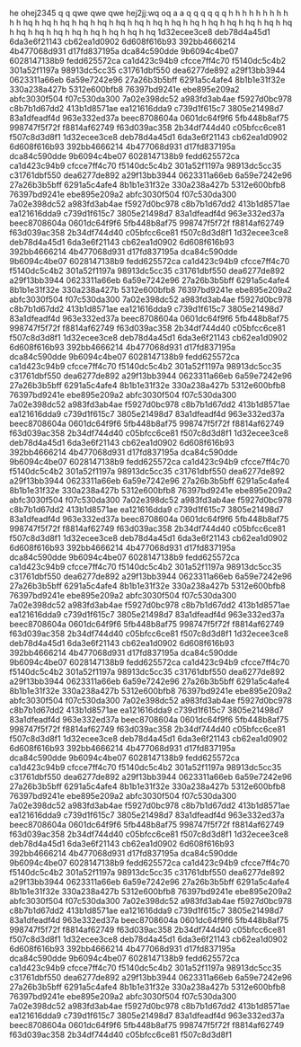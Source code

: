 he
ohej2345
q
q
qwe
qwe
qwe
hej2jj:wq
oq
a
a
q
q
q
q
q
q
h
h
h
h
h
h
h
h
h
h
h
hq
h
hq
h
hq
h
hq
h
hq
h
hq
h
hq
h
hq
h
hq
h
hq
h
hq
h
hq
h
hq
h
hq
h
hq
h
hq
h
hq
h
hq
h
hq
h
hq
h
hq
h
hq
h
hq
1d32ecee3ce8 deb78d4a45d1 6da3e6f21143 cb62ea1d0902 6d608f616b93 392bb4666214 4b477068d931 d17fd837195a dca84c590dde 9b6094c4be07 6028147138b9 fedd625572ca ca1d423c94b9 cfcce7ff4c70 f5140dc5c4b2 301a52f1197a 98913dc5cc35 c31761dbf550 dea6277de892 a29f13bb3944 0623311a66eb 6a59e7242e96 27a26b3b5bff 6291a5c4afe4 8b1b1e31f32e 330a238a427b 5312e600bfb8 76397bd9241e ebe895e209a2 abfc3030f504 f07c530da300 7a02e398dc52 a983fd3ab4ae f5927d0bc978 c8b7b1d67dd2 413b1d8571ae ea121616dda9 c739d1f615c7 3805e21498d7 83a1dfeadf4d 963e332ed37a beec8708604a 0601dc64f9f6 5fb448b8af75 998747f5f72f f8814af62749 f63d039ac358 2b34df744d40 c05bfcc6ce81 f507c8d3d8f1 
1d32ecee3ce8 deb78d4a45d1 6da3e6f21143 cb62ea1d0902 6d608f616b93 392bb4666214 4b477068d931 d17fd837195a dca84c590dde 9b6094c4be07 6028147138b9 fedd625572ca ca1d423c94b9 cfcce7ff4c70 f5140dc5c4b2 301a52f1197a 98913dc5cc35 c31761dbf550 dea6277de892 a29f13bb3944 0623311a66eb 6a59e7242e96 27a26b3b5bff 6291a5c4afe4 8b1b1e31f32e 330a238a427b 5312e600bfb8 76397bd9241e ebe895e209a2 abfc3030f504 f07c530da300 7a02e398dc52 a983fd3ab4ae f5927d0bc978 c8b7b1d67dd2 413b1d8571ae ea121616dda9 c739d1f615c7 3805e21498d7 83a1dfeadf4d 963e332ed37a beec8708604a 0601dc64f9f6 5fb448b8af75 998747f5f72f f8814af62749 f63d039ac358 2b34df744d40 c05bfcc6ce81 f507c8d3d8f1 
1d32ecee3ce8 deb78d4a45d1 6da3e6f21143 cb62ea1d0902 6d608f616b93 392bb4666214 4b477068d931 d17fd837195a dca84c590dde 9b6094c4be07 6028147138b9 fedd625572ca ca1d423c94b9 cfcce7ff4c70 f5140dc5c4b2 301a52f1197a 98913dc5cc35 c31761dbf550 dea6277de892 a29f13bb3944 0623311a66eb 6a59e7242e96 27a26b3b5bff 6291a5c4afe4 8b1b1e31f32e 330a238a427b 5312e600bfb8 76397bd9241e ebe895e209a2 abfc3030f504 f07c530da300 7a02e398dc52 a983fd3ab4ae f5927d0bc978 c8b7b1d67dd2 413b1d8571ae ea121616dda9 c739d1f615c7 3805e21498d7 83a1dfeadf4d 963e332ed37a beec8708604a 0601dc64f9f6 5fb448b8af75 998747f5f72f f8814af62749 f63d039ac358 2b34df744d40 c05bfcc6ce81 f507c8d3d8f1 
1d32ecee3ce8 deb78d4a45d1 6da3e6f21143 cb62ea1d0902 6d608f616b93 392bb4666214 4b477068d931 d17fd837195a dca84c590dde 9b6094c4be07 6028147138b9 fedd625572ca ca1d423c94b9 cfcce7ff4c70 f5140dc5c4b2 301a52f1197a 98913dc5cc35 c31761dbf550 dea6277de892 a29f13bb3944 0623311a66eb 6a59e7242e96 27a26b3b5bff 6291a5c4afe4 8b1b1e31f32e 330a238a427b 5312e600bfb8 76397bd9241e ebe895e209a2 abfc3030f504 f07c530da300 7a02e398dc52 a983fd3ab4ae f5927d0bc978 c8b7b1d67dd2 413b1d8571ae ea121616dda9 c739d1f615c7 3805e21498d7 83a1dfeadf4d 963e332ed37a beec8708604a 0601dc64f9f6 5fb448b8af75 998747f5f72f f8814af62749 f63d039ac358 2b34df744d40 c05bfcc6ce81 f507c8d3d8f1 
1d32ecee3ce8 deb78d4a45d1 6da3e6f21143 cb62ea1d0902 6d608f616b93 392bb4666214 4b477068d931 d17fd837195a dca84c590dde 9b6094c4be07 6028147138b9 fedd625572ca ca1d423c94b9 cfcce7ff4c70 f5140dc5c4b2 301a52f1197a 98913dc5cc35 c31761dbf550 dea6277de892 a29f13bb3944 0623311a66eb 6a59e7242e96 27a26b3b5bff 6291a5c4afe4 8b1b1e31f32e 330a238a427b 5312e600bfb8 76397bd9241e ebe895e209a2 abfc3030f504 f07c530da300 7a02e398dc52 a983fd3ab4ae f5927d0bc978 c8b7b1d67dd2 413b1d8571ae ea121616dda9 c739d1f615c7 3805e21498d7 83a1dfeadf4d 963e332ed37a beec8708604a 0601dc64f9f6 5fb448b8af75 998747f5f72f f8814af62749 f63d039ac358 2b34df744d40 c05bfcc6ce81 f507c8d3d8f1 
1d32ecee3ce8 deb78d4a45d1 6da3e6f21143 cb62ea1d0902 6d608f616b93 392bb4666214 4b477068d931 d17fd837195a dca84c590dde 9b6094c4be07 6028147138b9 fedd625572ca ca1d423c94b9 cfcce7ff4c70 f5140dc5c4b2 301a52f1197a 98913dc5cc35 c31761dbf550 dea6277de892 a29f13bb3944 0623311a66eb 6a59e7242e96 27a26b3b5bff 6291a5c4afe4 8b1b1e31f32e 330a238a427b 5312e600bfb8 76397bd9241e ebe895e209a2 abfc3030f504 f07c530da300 7a02e398dc52 a983fd3ab4ae f5927d0bc978 c8b7b1d67dd2 413b1d8571ae ea121616dda9 c739d1f615c7 3805e21498d7 83a1dfeadf4d 963e332ed37a beec8708604a 0601dc64f9f6 5fb448b8af75 998747f5f72f f8814af62749 f63d039ac358 2b34df744d40 c05bfcc6ce81 f507c8d3d8f1 
1d32ecee3ce8 deb78d4a45d1 6da3e6f21143 cb62ea1d0902 6d608f616b93 392bb4666214 4b477068d931 d17fd837195a dca84c590dde 9b6094c4be07 6028147138b9 fedd625572ca ca1d423c94b9 cfcce7ff4c70 f5140dc5c4b2 301a52f1197a 98913dc5cc35 c31761dbf550 dea6277de892 a29f13bb3944 0623311a66eb 6a59e7242e96 27a26b3b5bff 6291a5c4afe4 8b1b1e31f32e 330a238a427b 5312e600bfb8 76397bd9241e ebe895e209a2 abfc3030f504 f07c530da300 7a02e398dc52 a983fd3ab4ae f5927d0bc978 c8b7b1d67dd2 413b1d8571ae ea121616dda9 c739d1f615c7 3805e21498d7 83a1dfeadf4d 963e332ed37a beec8708604a 0601dc64f9f6 5fb448b8af75 998747f5f72f f8814af62749 f63d039ac358 2b34df744d40 c05bfcc6ce81 f507c8d3d8f1 
1d32ecee3ce8 deb78d4a45d1 6da3e6f21143 cb62ea1d0902 6d608f616b93 392bb4666214 4b477068d931 d17fd837195a dca84c590dde 9b6094c4be07 6028147138b9 fedd625572ca ca1d423c94b9 cfcce7ff4c70 f5140dc5c4b2 301a52f1197a 98913dc5cc35 c31761dbf550 dea6277de892 a29f13bb3944 0623311a66eb 6a59e7242e96 27a26b3b5bff 6291a5c4afe4 8b1b1e31f32e 330a238a427b 5312e600bfb8 76397bd9241e ebe895e209a2 abfc3030f504 f07c530da300 7a02e398dc52 a983fd3ab4ae f5927d0bc978 c8b7b1d67dd2 413b1d8571ae ea121616dda9 c739d1f615c7 3805e21498d7 83a1dfeadf4d 963e332ed37a beec8708604a 0601dc64f9f6 5fb448b8af75 998747f5f72f f8814af62749 f63d039ac358 2b34df744d40 c05bfcc6ce81 f507c8d3d8f1 
1d32ecee3ce8 deb78d4a45d1 6da3e6f21143 cb62ea1d0902 6d608f616b93 392bb4666214 4b477068d931 d17fd837195a dca84c590dde 9b6094c4be07 6028147138b9 fedd625572ca ca1d423c94b9 cfcce7ff4c70 f5140dc5c4b2 301a52f1197a 98913dc5cc35 c31761dbf550 dea6277de892 a29f13bb3944 0623311a66eb 6a59e7242e96 27a26b3b5bff 6291a5c4afe4 8b1b1e31f32e 330a238a427b 5312e600bfb8 76397bd9241e ebe895e209a2 abfc3030f504 f07c530da300 7a02e398dc52 a983fd3ab4ae f5927d0bc978 c8b7b1d67dd2 413b1d8571ae ea121616dda9 c739d1f615c7 3805e21498d7 83a1dfeadf4d 963e332ed37a beec8708604a 0601dc64f9f6 5fb448b8af75 998747f5f72f f8814af62749 f63d039ac358 2b34df744d40 c05bfcc6ce81 f507c8d3d8f1 
1d32ecee3ce8 deb78d4a45d1 6da3e6f21143 cb62ea1d0902 6d608f616b93 392bb4666214 4b477068d931 d17fd837195a dca84c590dde 9b6094c4be07 6028147138b9 fedd625572ca ca1d423c94b9 cfcce7ff4c70 f5140dc5c4b2 301a52f1197a 98913dc5cc35 c31761dbf550 dea6277de892 a29f13bb3944 0623311a66eb 6a59e7242e96 27a26b3b5bff 6291a5c4afe4 8b1b1e31f32e 330a238a427b 5312e600bfb8 76397bd9241e ebe895e209a2 abfc3030f504 f07c530da300 7a02e398dc52 a983fd3ab4ae f5927d0bc978 c8b7b1d67dd2 413b1d8571ae ea121616dda9 c739d1f615c7 3805e21498d7 83a1dfeadf4d 963e332ed37a beec8708604a 0601dc64f9f6 5fb448b8af75 998747f5f72f f8814af62749 f63d039ac358 2b34df744d40 c05bfcc6ce81 f507c8d3d8f1 
